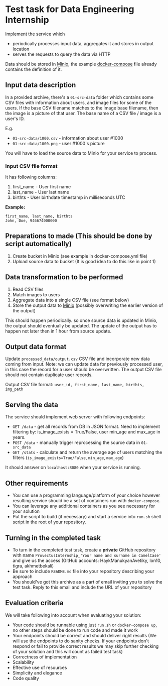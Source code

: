 # Test task for Data Engineering Internship

Implement the service which 
* periodically processes input data, aggregates it and stores in output location
* serves the requests to query the data via HTTP

Data should be stored in [Minio](https://min.io/), the example  [docker-compose](./01-docker-compose/docker-compose.yml) file already contains the definition of it.

## Input data description

In a provided archive, there's a `01-src-data` folder which contains some CSV files with information about users, and image files for some of the users. If the base CSV filename matches to the image base filename, then the image is a picture of that user. The base name of a CSV file / image is a user's ID.

E.g. 

* `01-src-data/1000.csv` - information about user #1000
* `01-src-data/1000.png` - user #1000's picture

You will have to load the source data to Minio for your service to process.

### Input CSV file format
It has following columns:
1. first_name - User first name
2. last_name - User last name
3. birthts - User birthdate timestamp in milliseconds UTC

**Example:**
```text
first_name, last_name, birthts
John, Doe, 946674000000
```

## Preparations to made (This should be done by script automatically)
1. Create bucket in Minio (see example in docker-compose.yml file)
2. Upload source data to bucket (It is good idea to do this like in point 1)

## Data transformation to be performed

1. Read CSV files
2. Match images to users
3. Aggregate data into a single CSV file (see format below)
4. Store the output data to [Minio](https://min.io/) (possibly overwriting the earlier version of the output)

This should happen periodically. so once source data is updated in Minio, the output should eventually be updated. The update of the output has to happen not later then in 1 hour from source update.

## Output data format
Update `processed_data/output.csv` CSV file and incorporate new data coming from input. Note: we can update data for previously processed user, in this case the record for a user should be overwritten. The output CSV file should not contain duplicate user records. 

Output CSV file format: `user_id, first_name, last_name, birthts, img_path`

## Serving the data
The service should implement web server with following endpoints:

* `GET /data` - get all records from DB in JSON format. Need to implement filtering by: is_image_exists = True/False, user min_age and max_age in years.
* `POST /data` - manually trigger reprocessing the source data in  `01-src_data`
* `GET /stats` - calculate and return the average age of users matching the filters (`is_image_exists=True/False`, `min_age`, `max_age`)

It should answer on `localhost:8080` when your service is running.

## Other requirements
* You can use a programming language/platform of your choice
  however resulting service should be a set of containers run with `docker-compose`.
* You can leverage any additional containers as you see necessary for your solution
* Put the script to build (if necessary) and start a service into `run.sh` shell script in the root of your repository.

## Turning in the completed task
* To turn in the completed test task, create a **private** GitHub repository with name `ProvectusInternship_'Your name and surname in CamelCase'` and give us the access (GitHub accounts: HaykManukyanAvetiky, lon10, tigra, akhmetbekali)
* Be sure to include `README.md` file into your repository describing your approach
* You should've got this archive as a part of email inviting you to solve the test task. Reply to this email and include the URL of your  repository

## Evaluation criteria

We will take following into account when evaluating your solution:
* Your code should be runnable using just `run.sh` or `docker-compose up`, no other steps should be done to run code and made it work
* Your endpoints should be correct and should deliver right results (We will use the endpoints to do sanity checks. If your endpoints don't respond or fail to provide correct results we may skip further checking of your solution and this will count as failed test task)
* Correctness of implementation
* Scalability
* Effective use of resources
* Simplicity and elegance
* Code quality
